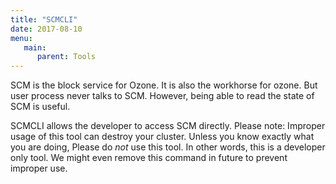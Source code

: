 ```yaml
---
title: "SCMCLI"
date: 2017-08-10
menu:
   main:
      parent: Tools
---
```

<!---
  Licensed under the Apache License, Version 2.0 (the "License");
  you may not use this file except in compliance with the License.
  You may obtain a copy of the License at

   http://www.apache.org/licenses/LICENSE-2.0

  Unless required by applicable law or agreed to in writing, software
  distributed under the License is distributed on an "AS IS" BASIS,
  WITHOUT WARRANTIES OR CONDITIONS OF ANY KIND, either express or implied.
  See the License for the specific language governing permissions and
  limitations under the License. See accompanying LICENSE file.
-->

SCM is the block service for Ozone. It is also the workhorse for ozone. But user process never talks to SCM. However, being able to read the state of SCM is useful.

SCMCLI allows the developer to access SCM directly. Please note: Improper usage of this tool can destroy your cluster. Unless you know exactly what you are doing, Please do *not* use this tool. In other words, this is a developer only tool. We might even remove this command in future to prevent improper use.

[^1]: This assumes that you have a working docker installation on the development machine.
